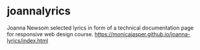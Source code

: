 # joannalyrics
Joanna Newsom selected lyrics in form of a technical documentation page for responsive web design course.
https://monicajasper.github.io/joanna-lyrics/index.html
